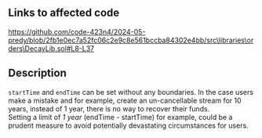 ## Links to affected code

<https://github.com/code-423n4/2024-05-predy/blob/2fb1e0ec7a52fc06c2e9c8e561bccba84302e4bb/src\libraries\orders\DecayLib.sol#L8-L37>

## Description

`startTime` and `endTime` can be set without any boundaries. In the case users make a mistake and for example, create an un-cancellable stream for 10 years, instead of 1 year, there is no way to recover their funds.  
Setting a limit of _1 year_ (endTime - startTime) for example, could be a prudent measure to avoid potentially devastating circumstances for users.